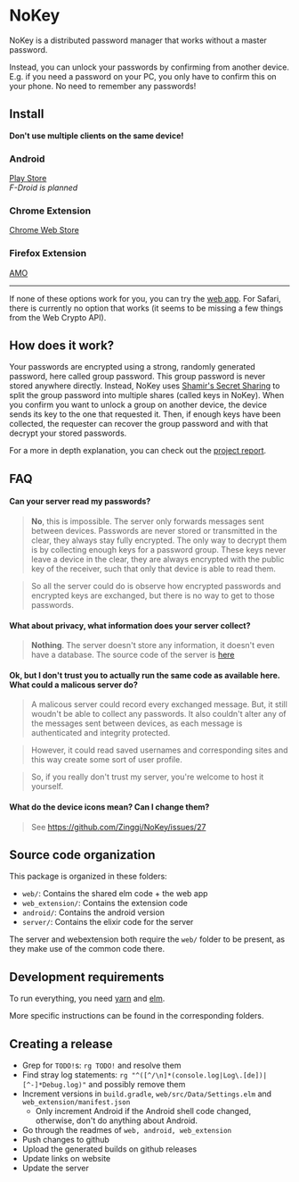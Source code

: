 # NoKey

NoKey is a distributed password manager that works without a master password.

Instead, you can unlock your passwords by confirming from another device.
E.g. if you need a password on your PC, you only have to confirm this on your phone.
No need to remember any passwords!

## Install
**Don't use multiple clients on the same device!**

### Android

[Play Store](https://play.google.com/store/apps/details?id=xyz.nokey.nokey)  
*F-Droid is planned*

### Chrome Extension

[Chrome Web Store](https://chrome.google.com/webstore/detail/nokey/jfgokfcaagmicdnbebhfccjkbjkdbnjc)

### Firefox Extension

[AMO](https://addons.mozilla.org/en-US/firefox/addon/nokey/)

---

If none of these options work for you, you can try the [web app](https://nokey.xyz/main.html). For Safari, there is currently no option that works (it seems to be missing a few things from the Web Crypto API). 


## How does it work?

Your passwords are encrypted using a strong, randomly generated password, here called group password.
This group password is never stored anywhere directly. Instead, NoKey uses [Shamir's Secret Sharing](https://en.wikipedia.org/wiki/Shamir's_Secret_Sharing)
to split the group password into multiple shares (called keys in NoKey).
When you confirm you want to unlock a group on another device, the device sends its key to the one that requested it.
Then, if enough keys have been collected, the requester can recover the group password and with that decrypt your stored passwords.

For a more in depth explanation, you can check out the [project report](https://github.com/Zinggi/NoKey/releases/download/0.4.0-docs/Report.pdf).


## FAQ

#### Can your server read my passwords?
> **No**, this is impossible. The server only forwards messages sent between devices.
Passwords are never stored or transmitted in the clear, they always stay fully encrypted.
The only way to decrypt them is by collecting enough keys for a password group.
These keys never leave a device in the clear, they are always encrypted with the public key of the receiver,
such that only that device is able to read them.

> So all the server could do is observe how encrypted passwords and encrypted keys are exchanged, but there is no way to get to those passwords.

#### What about privacy, what information does your server collect?
> **Nothing**. The server doesn't store any information, it doesn't even have a database.
The source code of the server is [here](/server)

#### Ok, but I don't trust you to actually run the same code as available here. What could a malicous server do?
> A malicous server could record every exchanged message.
But, it still woudn't be able to collect any passwords.
It also couldn't alter any of the messages sent between devices, as each message is authenticated and integrity protected.

> However, it could read saved usernames and corresponding sites and this way create some sort of user profile.

> So, if you really don't trust my server, you're welcome to host it yourself.

#### What do the device icons mean? Can I change them?
> See https://github.com/Zinggi/NoKey/issues/27


## Source code organization

This package is organized in these folders:

  * `web/`: Contains the shared elm code + the web app
  * `web_extension/`: Contains the extension code
  * `android/`: Contains the android version
  * `server/`: Contains the elixir code for the server

The server and webextension both require the `web/` folder to be present, as they make use of the common code there.

## Development requirements

To run everything, you need [yarn](https://yarnpkg.com/) and [elm](http://elm-lang.org/).

More specific instructions can be found in the corresponding folders.

## Creating a release

  * Grep for `TODO!`s: `rg TODO!` and resolve them
  * Find stray log statements: `rg "^([^/\n]*(console.log|Log\.[de])|[^-]*Debug.log)"` and possibly remove them
  * Increment versions in `build.gradle`, `web/src/Data/Settings.elm` and `web_extension/manifest.json`
    + Only increment Android if the Android shell code changed, otherwise, don't do anything about Android.
  * Go through the readmes of `web, android, web_extension`
  * Push changes to github
  * Upload the generated builds on github releases
  * Update links on website
  * Update the server

